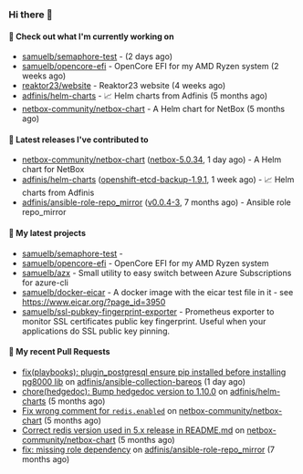 ### Hi there 👋

#### 👷 Check out what I'm currently working on

- [samuelb/semaphore-test](https://github.com/samuelb/semaphore-test) -  (2 days ago)
- [samuelb/opencore-efi](https://github.com/samuelb/opencore-efi) - OpenCore EFI for my AMD Ryzen system (2 weeks ago)
- [reaktor23/website](https://github.com/reaktor23/website) - Reaktor23 website (4 weeks ago)
- [adfinis/helm-charts](https://github.com/adfinis/helm-charts) - 📈 Helm charts from Adfinis (5 months ago)
- [netbox-community/netbox-chart](https://github.com/netbox-community/netbox-chart) - A Helm chart for NetBox (5 months ago)

#### 🔭 Latest releases I've contributed to

- [netbox-community/netbox-chart](https://github.com/netbox-community/netbox-chart) ([netbox-5.0.34](https://github.com/netbox-community/netbox-chart/releases/tag/netbox-5.0.34), 1 day ago) - A Helm chart for NetBox
- [adfinis/helm-charts](https://github.com/adfinis/helm-charts) ([openshift-etcd-backup-1.9.1](https://github.com/adfinis/helm-charts/releases/tag/openshift-etcd-backup-1.9.1), 1 week ago) - 📈 Helm charts from Adfinis
- [adfinis/ansible-role-repo_mirror](https://github.com/adfinis/ansible-role-repo_mirror) ([v0.0.4-3](https://github.com/adfinis/ansible-role-repo_mirror/releases/tag/v0.0.4-3), 7 months ago) - Ansible role repo_mirror

#### 🌱 My latest projects

- [samuelb/semaphore-test](https://github.com/samuelb/semaphore-test) - 
- [samuelb/opencore-efi](https://github.com/samuelb/opencore-efi) - OpenCore EFI for my AMD Ryzen system
- [samuelb/azx](https://github.com/samuelb/azx) - Small utility to easy switch between Azure Subscriptions for azure-cli
- [samuelb/docker-eicar](https://github.com/samuelb/docker-eicar) - A docker image with the eicar test file in it - see https://www.eicar.org/?page_id=3950
- [samuelb/ssl-pubkey-fingerprint-exporter](https://github.com/samuelb/ssl-pubkey-fingerprint-exporter) - Prometheus exporter to monitor SSL certificates public key fingerprint. Useful when your applications do SSL public key pinning. 

#### 🔨 My recent Pull Requests

- [fix(playbooks): plugin_postgresql ensure pip installed before installing pg8000 lib](https://github.com/adfinis/ansible-collection-bareos/pull/50) on [adfinis/ansible-collection-bareos](https://github.com/adfinis/ansible-collection-bareos) (1 day ago)
- [chore(hedgedoc): Bump hedgedoc version to 1.10.0](https://github.com/adfinis/helm-charts/pull/1313) on [adfinis/helm-charts](https://github.com/adfinis/helm-charts) (5 months ago)
- [Fix wrong comment for `redis.enabled`](https://github.com/netbox-community/netbox-chart/pull/336) on [netbox-community/netbox-chart](https://github.com/netbox-community/netbox-chart) (5 months ago)
- [Correct redis version used in 5.x release in README.md](https://github.com/netbox-community/netbox-chart/pull/319) on [netbox-community/netbox-chart](https://github.com/netbox-community/netbox-chart) (5 months ago)
- [fix: missing role dependency](https://github.com/adfinis/ansible-role-repo_mirror/pull/49) on [adfinis/ansible-role-repo_mirror](https://github.com/adfinis/ansible-role-repo_mirror) (7 months ago)
